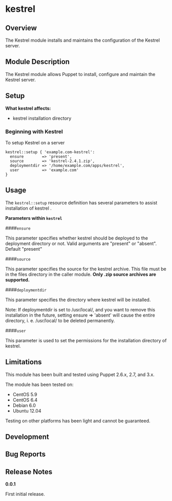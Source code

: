 kestrel
====


Overview
--------

The Kestrel module installs and maintains the configuration of the Kestrel server.


Module Description
-------------------

The Kestrel module allows Puppet to install, configure and maintain the Kestrel server.

Setup
-----

**What kestrel affects:**

* kestrel installation directory
	
### Beginning with Kestrel

To setup Kestrel on a server

    kestrel::setup { 'example.com-kestrel':
      ensure        => 'present',
      source        => 'kestrel-2.4.1.zip',
      deploymentdir => '/home/example.com/apps/kestrel',
      user          => 'example.com'
    }

Usage
------

The `kestrel::setup` resource definition has several parameters to assist installation of kestrel .

**Parameters within `kestrel`**

####`ensure`

This parameter specifies whether kestrel should be deployed to the deployment directory or not.
Valid arguments are "present" or "absent". Default "present"

####`source`

This parameter specifies the source for the kestrel archive. 
This file must be in the files directory in the caller module. 
**Only .zip source archives are supported.**

####`deploymentdir`

This parameter specifies the directory where kestrel will be installed.

Note: If deploymentdir is set to /usr/local/, and you want to remove this installation in the future, setting ensure => 'absent' will cause the entire directory, i. e. /usr/local/ to be deleted permanently.

####`user`

This parameter is used to set the permissions for the installation directory of kestrel.


Limitations
------------

This module has been built and tested using Puppet 2.6.x, 2.7, and 3.x.

The module has been tested on:

* CentOS 5.9
* CentOS 6.4
* Debian 6.0 
* Ubuntu 12.04

Testing on other platforms has been light and cannot be guaranteed. 

Development
------------

Bug Reports
-----------

Release Notes
--------------

**0.0.1**

First initial release.
